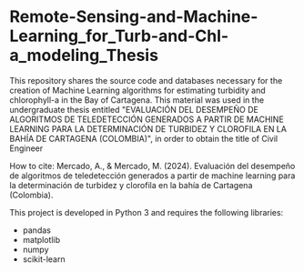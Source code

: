 # Remote-Sensing-and-Machine-Learning_for_Turb-and-Chl-a_modeling_Thesis

This repository shares the source code and databases necessary for the creation of Machine Learning algorithms for estimating turbidity and chlorophyll-a in the Bay of Cartagena.
This material was used in the undergraduate thesis entitled "EVALUACIÓN DEL DESEMPEÑO DE ALGORITMOS DE TELEDETECCIÓN GENERADOS A PARTIR DE MACHINE LEARNING PARA LA DETERMINACIÓN DE TURBIDEZ Y CLOROFILA EN LA BAHÍA DE CARTAGENA (COLOMBIA)", in order to obtain the title of Civil Engineer

How to cite:
Mercado, A., & Mercado, M. (2024). Evaluación del desempeño de algoritmos de teledetección generados a partir de machine learning para la determinación de turbidez y clorofila en la bahía de Cartagena (Colombia).

This project is developed in Python 3 and requires the following libraries:
- pandas
- matplotlib
- numpy
- scikit-learn

